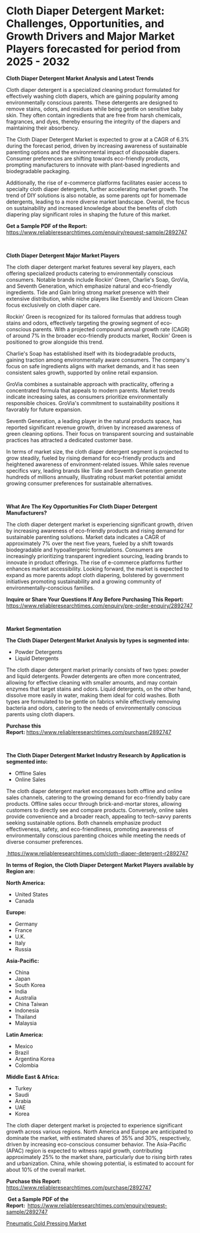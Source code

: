<p><h1>Cloth Diaper Detergent Market: Challenges, Opportunities, and Growth Drivers and Major Market Players forecasted for period from 2025 - 2032</h1></p><p><strong>Cloth Diaper Detergent Market Analysis and Latest Trends</strong></p>
<p><p>Cloth diaper detergent is a specialized cleaning product formulated for effectively washing cloth diapers, which are gaining popularity among environmentally conscious parents. These detergents are designed to remove stains, odors, and residues while being gentle on sensitive baby skin. They often contain ingredients that are free from harsh chemicals, fragrances, and dyes, thereby ensuring the integrity of the diapers and maintaining their absorbency.</p><p>The Cloth Diaper Detergent Market is expected to grow at a CAGR of 6.3% during the forecast period, driven by increasing awareness of sustainable parenting options and the environmental impact of disposable diapers. Consumer preferences are shifting towards eco-friendly products, prompting manufacturers to innovate with plant-based ingredients and biodegradable packaging.</p><p>Additionally, the rise of e-commerce platforms facilitates easier access to specialty cloth diaper detergents, further accelerating market growth. The trend of DIY solutions is also notable, as some parents opt for homemade detergents, leading to a more diverse market landscape. Overall, the focus on sustainability and increased knowledge about the benefits of cloth diapering play significant roles in shaping the future of this market.</p></p>
<p><strong>Get a Sample PDF of the Report:&nbsp;</strong> <a href="https://www.reliableresearchtimes.com/enquiry/request-sample/2892747?utm_campaign=2326&utm_medium=2&utm_source=Github&utm_content=ia&utm_term=15032025&utm_id=cloth-diaper-detergent">https://www.reliableresearchtimes.com/enquiry/request-sample/2892747</a></p>
<p>&nbsp;</p>
<p><strong>Cloth Diaper Detergent Major Market Players</strong></p>
<p><p>The cloth diaper detergent market features several key players, each offering specialized products catering to environmentally conscious consumers. Notable brands include Rockin' Green, Charlie's Soap, GroVia, and Seventh Generation, which emphasize natural and eco-friendly ingredients. Tide and Gain bring strong market presence with their extensive distribution, while niche players like Esembly and Unicorn Clean focus exclusively on cloth diaper care.</p><p>Rockin' Green is recognized for its tailored formulas that address tough stains and odors, effectively targeting the growing segment of eco-conscious parents. With a projected compound annual growth rate (CAGR) of around 7% in the broader eco-friendly products market, Rockin' Green is positioned to grow alongside this trend.</p><p>Charlie's Soap has established itself with its biodegradable products, gaining traction among environmentally aware consumers. The company's focus on safe ingredients aligns with market demands, and it has seen consistent sales growth, supported by online retail expansion.</p><p>GroVia combines a sustainable approach with practicality, offering a concentrated formula that appeals to modern parents. Market trends indicate increasing sales, as consumers prioritize environmentally responsible choices. GroVia's commitment to sustainability positions it favorably for future expansion.</p><p>Seventh Generation, a leading player in the natural products space, has reported significant revenue growth, driven by increased awareness of green cleaning options. Their focus on transparent sourcing and sustainable practices has attracted a dedicated customer base.</p><p>In terms of market size, the cloth diaper detergent segment is projected to grow steadily, fueled by rising demand for eco-friendly products and heightened awareness of environment-related issues. While sales revenue specifics vary, leading brands like Tide and Seventh Generation generate hundreds of millions annually, illustrating robust market potential amidst growing consumer preferences for sustainable alternatives.</p></p>
<p>&nbsp;</p>
<p><strong>What Are The Key Opportunities For Cloth Diaper Detergent Manufacturers?</strong></p>
<p><p>The cloth diaper detergent market is experiencing significant growth, driven by increasing awareness of eco-friendly products and rising demand for sustainable parenting solutions. Market data indicates a CAGR of approximately 7% over the next five years, fueled by a shift towards biodegradable and hypoallergenic formulations. Consumers are increasingly prioritizing transparent ingredient sourcing, leading brands to innovate in product offerings. The rise of e-commerce platforms further enhances market accessibility. Looking forward, the market is expected to expand as more parents adopt cloth diapering, bolstered by government initiatives promoting sustainability and a growing community of environmentally-conscious families.</p></p>
<p><strong>Inquire or Share Your Questions If Any Before Purchasing This Report:</strong> <a href="https://www.reliableresearchtimes.com/enquiry/pre-order-enquiry/2892747?utm_campaign=2326&utm_medium=2&utm_source=Github&utm_content=ia&utm_term=15032025&utm_id=cloth-diaper-detergent">https://www.reliableresearchtimes.com/enquiry/pre-order-enquiry/2892747</a></p>
<p>&nbsp;</p>
<p><strong>Market Segmentation</strong></p>
<p><strong>The Cloth Diaper Detergent Market Analysis by types is segmented into:</strong></p>
<p><ul><li>Powder Detergents</li><li>Liquid Detergents</li></ul></p>
<p><p>The cloth diaper detergent market primarily consists of two types: powder and liquid detergents. Powder detergents are often more concentrated, allowing for effective cleaning with smaller amounts, and may contain enzymes that target stains and odors. Liquid detergents, on the other hand, dissolve more easily in water, making them ideal for cold washes. Both types are formulated to be gentle on fabrics while effectively removing bacteria and odors, catering to the needs of environmentally conscious parents using cloth diapers.</p></p>
<p><strong>Purchase this Report:&nbsp;</strong><a href="https://www.reliableresearchtimes.com/purchase/2892747?utm_campaign=2326&utm_medium=2&utm_source=Github&utm_content=ia&utm_term=15032025&utm_id=cloth-diaper-detergent">https://www.reliableresearchtimes.com/purchase/2892747</a></p>
<p>&nbsp;</p>
<p><strong>The Cloth Diaper Detergent Market Industry Research by Application is segmented into:</strong></p>
<p><ul><li>Offline Sales</li><li>Online Sales</li></ul></p>
<p><p>The cloth diaper detergent market encompasses both offline and online sales channels, catering to the growing demand for eco-friendly baby care products. Offline sales occur through brick-and-mortar stores, allowing customers to directly see and compare products. Conversely, online sales provide convenience and a broader reach, appealing to tech-savvy parents seeking sustainable options. Both channels emphasize product effectiveness, safety, and eco-friendliness, promoting awareness of environmentally conscious parenting choices while meeting the needs of diverse consumer preferences.</p></p>
<p><a href="https://www.reliableresearchtimes.com/cloth-diaper-detergent-r2892747?utm_campaign=2326&utm_medium=2&utm_source=Github&utm_content=ia&utm_term=15032025&utm_id=cloth-diaper-detergent">&nbsp;https://www.reliableresearchtimes.com/cloth-diaper-detergent-r2892747</a></p>
<p><strong>In terms of Region, the Cloth Diaper Detergent Market Players available by Region are:</strong></p>
<p>
    <p> <strong> North America: </strong>
        <ul>
            <li>United States</li>
            <li>Canada</li>
        </ul>
        </p> 
    <p> <strong> Europe: </strong>
        <ul>
            <li>Germany</li>
            <li>France</li>
            <li>U.K.</li>
            <li>Italy</li>
            <li>Russia</li>
        </ul>
        </p> 
    <p> <strong> Asia-Pacific: </strong>
        <ul>
            <li>China</li>
            <li>Japan</li>
            <li>South Korea</li>
            <li>India</li>
            <li>Australia</li>
            <li>China Taiwan</li>
            <li>Indonesia</li>
            <li>Thailand</li>
            <li>Malaysia</li>
        </ul>
        </p> 
    <p> <strong> Latin America: </strong>
        <ul>
            <li>Mexico</li>
            <li>Brazil</li>
            <li>Argentina Korea</li>
            <li>Colombia</li>
        </ul>
        </p> 
    <p> <strong> Middle East & Africa: </strong>
        <ul>
            <li>Turkey</li>
            <li>Saudi</li>
            <li>Arabia</li>
            <li>UAE</li>
            <li>Korea</li>
        </ul>
    </p>
    </p>
<p><p>The cloth diaper detergent market is projected to experience significant growth across various regions. North America and Europe are anticipated to dominate the market, with estimated shares of 35% and 30%, respectively, driven by increasing eco-conscious consumer behavior. The Asia-Pacific (APAC) region is expected to witness rapid growth, contributing approximately 25% to the market share, particularly due to rising birth rates and urbanization. China, while showing potential, is estimated to account for about 10% of the overall market.</p></p>
<p><strong>Purchase this Report: </strong><a href="https://www.reliableresearchtimes.com/purchase/2892747?utm_campaign=2326&utm_medium=2&utm_source=Github&utm_content=ia&utm_term=15032025&utm_id=cloth-diaper-detergent">https://www.reliableresearchtimes.com/purchase/2892747</a></p>
<p>&nbsp;<strong>Get a Sample PDF of the Report:&nbsp;&nbsp;</strong><a href="https://www.reliableresearchtimes.com/enquiry/request-sample/2892747?utm_campaign=2326&utm_medium=2&utm_source=Github&utm_content=ia&utm_term=15032025&utm_id=cloth-diaper-detergent">https://www.reliableresearchtimes.com/enquiry/request-sample/2892747</a></p>
<p><strong></strong></p>
<p><p><a href="https://github.com/FlorianWolf90/Market-Research-Report-List-1/blob/main/pneumatic-cold-pressing-market.md?utm_campaign=2326&utm_medium=2&utm_source=Github&utm_content=ia&utm_term=15032025&utm_id=cloth-diaper-detergent">Pneumatic Cold Pressing Market</a></p></p>